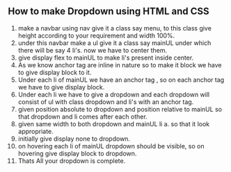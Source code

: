 
How to make Dropdown using HTML and CSS
--------------------------------------------------------------------------------------------------------

1. make a navbar using nav give it a class say menu, to this class give height according to your requirement and width 100%. 
2. under this navbar make a ul give it a class say mainUL under which there will be say 4 li's. now we have to center them. 
3. give display flex to mainUL to make li's present inside center. 
4. As we know anchor tag are inline in nature so to make it block we have to give display block to it.
5. Under each li of mainUL we have an anchor tag , so on each anchor tag we have to give display block. 
6. Under each li we have to give a dropdown and each dropdown will consist of ul with class dropdown and li's with an anchor tag. 
7. given position absolute to dropdown and position relative to mainUL so that dropdown and li comes after each other.
8. given same width to both dropdown and mainUL li a. so that it look appropriate.
9. initially give display none to dropdown. 
10. on hovering each li of mainUL dropdown should be visible, so on hovering give display block to dropdown.
11. Thats All your dropdown is complete. 
